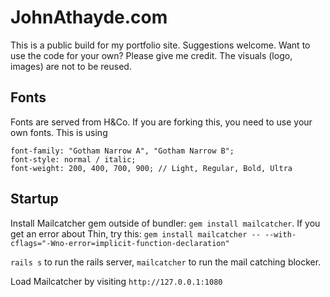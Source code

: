 # JohnAthayde.com

This is a public build for my portfolio site. Suggestions welcome. Want to use the code for your own? Please give me credit. The visuals (logo, images) are not to be reused.

## Fonts

Fonts are served from H&Co. If you are forking this, you need to use your own fonts. This is using

```
font-family: "Gotham Narrow A", "Gotham Narrow B";
font-style: normal / italic;
font-weight: 200, 400, 700, 900; // Light, Regular, Bold, Ultra
```

## Startup

Install Mailcatcher gem outside of bundler: `gem install mailcatcher`. If you get an error about Thin, try this: `gem install mailcatcher -- --with-cflags="-Wno-error=implicit-function-declaration"`

`rails s` to run the rails server, `mailcatcher` to run the mail catching blocker.

Load Mailcatcher by visiting `http://127.0.0.1:1080`